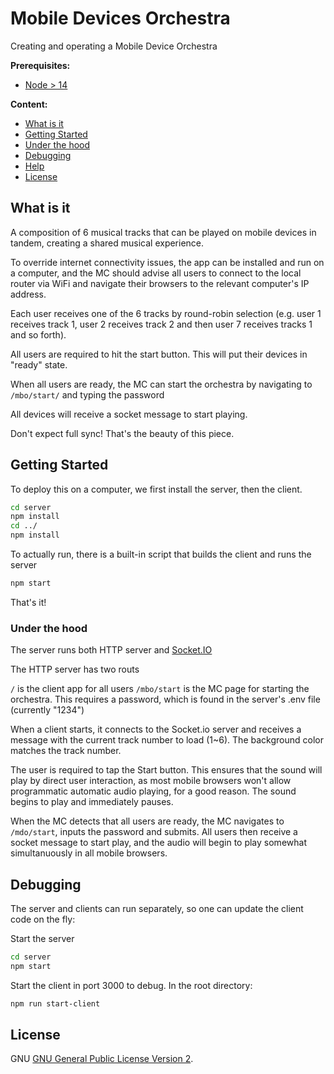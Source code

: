 # Mobile Devices Orchestra
Creating and operating a Mobile Device Orchestra

**Prerequisites:**

- [Node > 14](https://nodejs.org/)

**Content:**

* [What is it](#what-is-it)
* [Getting Started](#getting-started)
* [Under the hood](#under-the-hood)
* [Debugging](#debugging)
* [Help](#help)
* [License](#license)


## What is it

A composition of 6 musical tracks that can be played on mobile devices in tandem, creating a shared musical experience.

To override internet connectivity issues, the app can be installed and run on a computer, and the MC should advise all users to connect to the local router via WiFi and navigate their browsers to the relevant computer's IP address.

Each user receives one of the 6 tracks by round-robin selection (e.g. user 1 receives track 1, user 2 receives track 2 and then user 7 receives tracks 1 and so forth).

All users are required to hit the start button. This will put their devices in "ready" state.

When all users are ready, the MC can start the orchestra by navigating to
`/mbo/start/`
and typing the password

All devices will receive a socket message to start playing.

Don't expect full sync! That's the beauty of this piece.

## Getting Started

To deploy this on a computer, we first install the server, then the client.

```bash
cd server
npm install
cd ../
npm install
```

To actually run, there is a built-in script that builds the client and runs the server

```bash
npm start
```

That's it!

### Under the hood

The server runs both HTTP server and [Socket.IO](https://socket.io/)

The HTTP server has two routs

`/` is the client app for all users
`/mbo/start` is the MC page for starting the orchestra. This requires a password, which is found in the server's .env file (currently "1234")

When a client starts, it connects to the Socket.io server and receives a message with the current track number to load (1~6). The background color matches the track number.

The user is required to tap the Start button. This ensures that the sound will play by direct user interaction, as most mobile browsers won't allow programmatic automatic audio playing, for a good reason. The sound begins to play and immediately pauses.

When the MC detects that all users are ready, the MC navigates to `/mdo/start`, inputs the password and submits. All users then receive a socket message to start play, and the audio will begin to play somewhat simultanuously in all mobile browsers.

## Debugging

The server and clients can run separately, so one can update the client code on the fly:

Start the server

```bash
cd server
npm start
```

Start the client in port 3000 to debug. In the root directory:
```bash
npm run start-client
```

## License

GNU [GNU General Public License Version 2](https://opensource.org/licenses/GPL-2.0).
